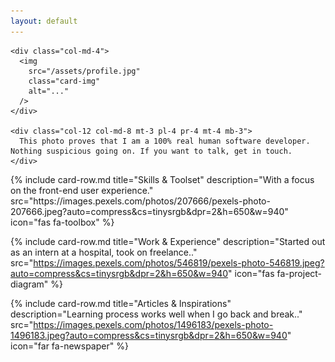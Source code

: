 ```yaml
---
layout: default
---
```


<div class="col-12 col-md-6">

  <div class="row mb-3">

    <div class="col-md-4">
      <img
        src="/assets/profile.jpg"
        class="card-img"
        alt="..."
      />
    </div>

    <div class="col-12 col-md-8 mt-3 pl-4 pr-4 mt-4 mb-3">
      This photo proves that I am a 100% real human software developer. Nothing suspicious going on. If you want to talk, get in touch.
    </div>
  </div>

</div>

<div class="col-12 col-md-6">
  {% include
     card-row.md
     title="Skills & Toolset"
     description="With a focus on the front-end user experience."
     src="https://images.pexels.com/photos/207666/pexels-photo-207666.jpeg?auto=compress&cs=tinysrgb&dpr=2&h=650&w=940"
     icon="fas fa-toolbox"
  %}

  {% include
     card-row.md
     title="Work & Experience"
     description="Started out as an intern at a hospital, took on freelance.."
     src="https://images.pexels.com/photos/546819/pexels-photo-546819.jpeg?auto=compress&cs=tinysrgb&dpr=2&h=650&w=940"
     icon="fas fa-project-diagram"
  %}

  {% include
     card-row.md
     title="Articles & Inspirations"
     description="Learning process works well when I go back and break.."
     src="https://images.pexels.com/photos/1496183/pexels-photo-1496183.jpeg?auto=compress&cs=tinysrgb&dpr=2&h=650&w=940"
     icon="far fa-newspaper"
  %}
</div>